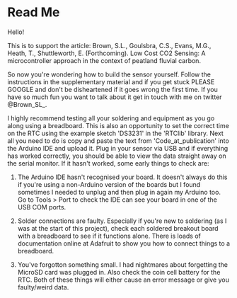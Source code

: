 # Read Me

Hello!

This is to support the article:
Brown, S.L., Goulsbra, C.S., Evans, M.G., Heath, T., Shuttleworth, E. (Forthcoming). Low Cost CO2 Sensing: A microcontroller approach in the context of peatland fluvial carbon.

So now you're wondering how to build the sensor yourself. Follow the instructions in the supplementary material and if you get stuck PLEASE GOOGLE and don't be disheartened if it goes wrong the first time. If you have so much fun you want to talk about it get in touch with me on twitter @Brown_SL_.

I highly recommend testing all your soldering and equipment as you go along using a breadboard. This is also an opportunity to set the correct time on the RTC using the example sketch 'DS3231' in the 'RTClib' library. Next all you need to do is copy and paste the text from 'Code_at_publication' into the Arduino IDE and upload it. Plug in your sensor via USB and if everything has worked correctly, you should be able to view the data straight away on the serial monitor. If it hasn't worked, some early things to check are:

1. The Arduino IDE hasn't recognised your board. It doesn't always do this if you're using a non-Arduino version of the boards but I found sometimes I needed to unplug and then plug in again my Arduino too. Go to Tools > Port to check the IDE can see your board in one of the USB COM ports.

2. Solder connections are faulty. Especially if you're new to soldering (as I was at the start of this project), check each soldered breakout board with a breadboard to see if it functions alone. There is loads of documentation online at Adafruit to show you how to connect things to a breadboard.

3. You've forgotton something small. I had nightmares about forgetting the MicroSD card was plugged in. Also check the coin cell battery for the RTC. Both of these things will either cause an error message or give you faulty/weird data.
